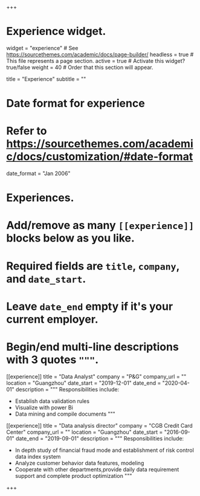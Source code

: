 +++
# Experience widget.
widget = "experience"  # See https://sourcethemes.com/academic/docs/page-builder/
headless = true  # This file represents a page section.
active = true  # Activate this widget? true/false
weight = 40  # Order that this section will appear.

title = "Experience"
subtitle = ""

# Date format for experience
#   Refer to https://sourcethemes.com/academic/docs/customization/#date-format
date_format = "Jan 2006"

# Experiences.
#   Add/remove as many `[[experience]]` blocks below as you like.
#   Required fields are `title`, `company`, and `date_start`.
#   Leave `date_end` empty if it's your current employer.
#   Begin/end multi-line descriptions with 3 quotes `"""`.
[[experience]]
  title = "Data Analyst"
  company = "P&G"
  company_url = ""
  location = "Guangzhou"
  date_start = "2019-12-01"
  date_end = "2020-04-01"
  description = """
  Responsibilities include:
  
  * Establish data validation rules
  * Visualize with power Bi
  * Data mining and compile documents
  """

[[experience]]
  title = "Data analysis director"
  company = "CGB Credit Card Center"
  company_url = ""
  location = "Guangzhou"
  date_start = "2016-09-01"
  date_end = "2019-09-01"
  description = """
  Responsibilities include:
  
  * In depth study of financial fraud mode and establishment of risk control data index system
  * Analyze customer behavior data features, modeling
  * Cooperate with other departments,provide daily data requirement support and complete product optimization
"""

+++
